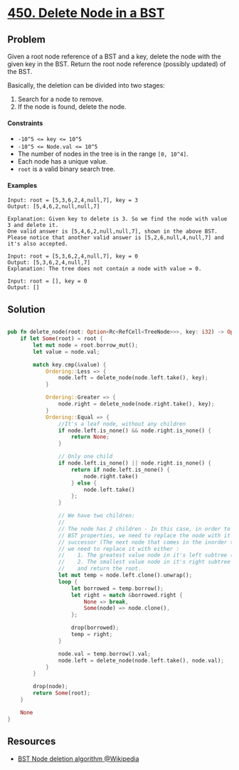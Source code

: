 # [450. Delete Node in a BST](https://leetcode.com/problems/delete-node-in-a-bst/)

## Problem

Given a root node reference of a BST and a key, delete the node with the given
key in the BST. Return the root node reference (possibly updated) of the BST.

Basically, the deletion can be divided into two stages:

1. Search for a node to remove.
2. If the node is found, delete the node.

#### Constraints

* `-10^5 <= key <= 10^5`
* `-10^5 <= Node.val <= 10^5`
* The number of nodes in the tree is in the range `[0, 10^4]`.
* Each node has a unique value.
* `root` is a valid binary search tree.

#### Examples

```text
Input: root = [5,3,6,2,4,null,7], key = 3
Output: [5,4,6,2,null,null,7]

Explanation: Given key to delete is 3. So we find the node with value 3 and delete it.
One valid answer is [5,4,6,2,null,null,7], shown in the above BST.
Please notice that another valid answer is [5,2,6,null,4,null,7] and it's also accepted.
```

```text
Input: root = [5,3,6,2,4,null,7], key = 0
Output: [5,3,6,2,4,null,7]
Explanation: The tree does not contain a node with value = 0.
```

```text
Input: root = [], key = 0
Output: []
```

## Solution

```rust

pub fn delete_node(root: Option<Rc<RefCell<TreeNode>>>, key: i32) -> Option<Rc<RefCell<TreeNode>>> {
    if let Some(root) = root {
        let mut node = root.borrow_mut();
        let value = node.val;

        match key.cmp(&value) {
            Ordering::Less => {
                node.left = delete_node(node.left.take(), key);
            }

            Ordering::Greater => {
                node.right = delete_node(node.right.take(), key);
            }
            Ordering::Equal => {
                //It's a leaf node, without any children
                if node.left.is_none() && node.right.is_none() {
                    return None;
                }

                // Only one child
                if node.left.is_none() || node.right.is_none() {
                    return if node.left.is_none() {
                        node.right.take()
                    } else {
                        node.left.take()
                    };
                }

                // We have two children:
                //
                // The node has 2 children - In this case, in order to conserve the 
                // BST properties, we need to replace the node with it's inorder 
                // successor (The next node that comes in the inorder traversal) i.e; 
                // we need to replace it with either :
                //    1. The greatest value node in it's left subtree (or)
                //    2. The smallest value node in it's right subtree
                //    and return the root.
                let mut temp = node.left.clone().unwrap();
                loop {
                    let borrowed = temp.borrow();
                    let right = match &borrowed.right {
                        None => break,
                        Some(node) => node.clone(),
                    };

                    drop(borrowed);
                    temp = right;
                }

                node.val = temp.borrow().val;
                node.left = delete_node(node.left.take(), node.val);
            }
        }

        drop(node);
        return Some(root);
    }

    None
}
```

## Resources

* [BST Node deletion algorithm @Wikipedia](https://en.wikipedia.org/wiki/Binary_search_tree#Deletion)
